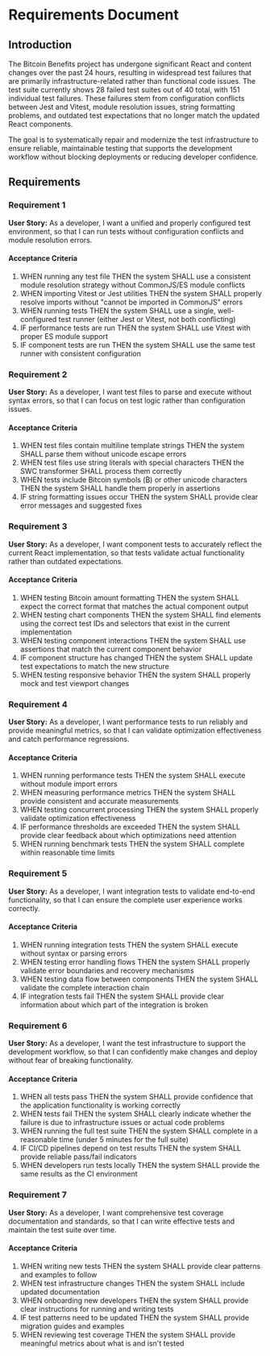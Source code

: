 # Requirements Document

## Introduction

The Bitcoin Benefits project has undergone significant React and content changes over the past 24 hours, resulting in widespread test failures that are primarily infrastructure-related rather than functional code issues. The test suite currently shows 28 failed test suites out of 40 total, with 151 individual test failures. These failures stem from configuration conflicts between Jest and Vitest, module resolution issues, string formatting problems, and outdated test expectations that no longer match the updated React components.

The goal is to systematically repair and modernize the test infrastructure to ensure reliable, maintainable testing that supports the development workflow without blocking deployments or reducing developer confidence.

## Requirements

### Requirement 1

**User Story:** As a developer, I want a unified and properly configured test environment, so that I can run tests without configuration conflicts and module resolution errors.

#### Acceptance Criteria

1. WHEN running any test file THEN the system SHALL use a consistent module resolution strategy without CommonJS/ES module conflicts
2. WHEN importing Vitest or Jest utilities THEN the system SHALL properly resolve imports without "cannot be imported in CommonJS" errors
3. WHEN running tests THEN the system SHALL use a single, well-configured test runner (either Jest or Vitest, not both conflicting)
4. IF performance tests are run THEN the system SHALL use Vitest with proper ES module support
5. IF component tests are run THEN the system SHALL use the same test runner with consistent configuration

### Requirement 2

**User Story:** As a developer, I want test files to parse and execute without syntax errors, so that I can focus on test logic rather than configuration issues.

#### Acceptance Criteria

1. WHEN test files contain multiline template strings THEN the system SHALL parse them without unicode escape errors
2. WHEN test files use string literals with special characters THEN the SWC transformer SHALL process them correctly
3. WHEN tests include Bitcoin symbols (₿) or other unicode characters THEN the system SHALL handle them properly in assertions
4. IF string formatting issues occur THEN the system SHALL provide clear error messages and suggested fixes

### Requirement 3

**User Story:** As a developer, I want component tests to accurately reflect the current React implementation, so that tests validate actual functionality rather than outdated expectations.

#### Acceptance Criteria

1. WHEN testing Bitcoin amount formatting THEN the system SHALL expect the correct format that matches the actual component output
2. WHEN testing chart components THEN the system SHALL find elements using the correct test IDs and selectors that exist in the current implementation
3. WHEN testing component interactions THEN the system SHALL use assertions that match the current component behavior
4. IF component structure has changed THEN the system SHALL update test expectations to match the new structure
5. WHEN testing responsive behavior THEN the system SHALL properly mock and test viewport changes

### Requirement 4

**User Story:** As a developer, I want performance tests to run reliably and provide meaningful metrics, so that I can validate optimization effectiveness and catch performance regressions.

#### Acceptance Criteria

1. WHEN running performance tests THEN the system SHALL execute without module import errors
2. WHEN measuring performance metrics THEN the system SHALL provide consistent and accurate measurements
3. WHEN testing concurrent processing THEN the system SHALL properly validate optimization effectiveness
4. IF performance thresholds are exceeded THEN the system SHALL provide clear feedback about which optimizations need attention
5. WHEN running benchmark tests THEN the system SHALL complete within reasonable time limits

### Requirement 5

**User Story:** As a developer, I want integration tests to validate end-to-end functionality, so that I can ensure the complete user experience works correctly.

#### Acceptance Criteria

1. WHEN running integration tests THEN the system SHALL execute without syntax or parsing errors
2. WHEN testing error handling flows THEN the system SHALL properly validate error boundaries and recovery mechanisms
3. WHEN testing data flow between components THEN the system SHALL validate the complete interaction chain
4. IF integration tests fail THEN the system SHALL provide clear information about which part of the integration is broken

### Requirement 6

**User Story:** As a developer, I want the test infrastructure to support the development workflow, so that I can confidently make changes and deploy without fear of breaking functionality.

#### Acceptance Criteria

1. WHEN all tests pass THEN the system SHALL provide confidence that the application functionality is working correctly
2. WHEN tests fail THEN the system SHALL clearly indicate whether the failure is due to infrastructure issues or actual code problems
3. WHEN running the full test suite THEN the system SHALL complete in a reasonable time (under 5 minutes for the full suite)
4. IF CI/CD pipelines depend on test results THEN the system SHALL provide reliable pass/fail indicators
5. WHEN developers run tests locally THEN the system SHALL provide the same results as the CI environment

### Requirement 7

**User Story:** As a developer, I want comprehensive test coverage documentation and standards, so that I can write effective tests and maintain the test suite over time.

#### Acceptance Criteria

1. WHEN writing new tests THEN the system SHALL provide clear patterns and examples to follow
2. WHEN test infrastructure changes THEN the system SHALL include updated documentation
3. WHEN onboarding new developers THEN the system SHALL provide clear instructions for running and writing tests
4. IF test patterns need to be updated THEN the system SHALL provide migration guides and examples
5. WHEN reviewing test coverage THEN the system SHALL provide meaningful metrics about what is and isn't tested